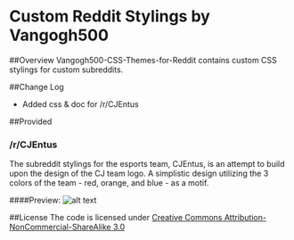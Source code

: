 # Custom Reddit Stylings by Vangogh500

##Overview
Vangogh500-CSS-Themes-for-Reddit contains custom CSS stylings for custom subreddits.

##Change Log
* Added css & doc for /r/CJEntus

##Provided
### /r/CJEntus
[stylings/rCJEntus.css]: Source
The subreddit stylings for the esports team, CJEntus, is an attempt to build upon the design of the CJ team logo.
A simplistic design utilizing the 3 colors of the team - red, orange, and blue - as a motif.

####Preview:
![alt text](https://raw.githubusercontent.com/vangogh500/Vangogh500-CSS-Themes-for-Reddit/master/screenshots/rCJEntus.png)

##License
The code is licensed under [Creative Commons Attribution-NonCommercial-ShareAlike 3.0](http://creativecommons.org/licenses/by-nc-sa/3.0/)
